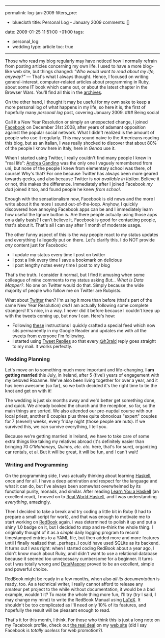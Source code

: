 ----- 
permalink: log-jan-2009
filters_pre: 
- bluecloth
title: Personal Log - January 2009
comments: []

date: 2009-01-25 11:51:00 +01:00
tags: 
- personal_log
- wedding
type: article
toc: true
-----
Those who read my blog regularly may have noticed how I normally refrain from posting articles concerning my own life. I used to have a more blog-like web site, but things changed: _"Who would want to read about my life, anyway?"_ &mdash; That's what I always thought. Hence, I focused on writing general-interest, computer-related articles about programming in Ruby, about some IT book which came out, or about the latest chapter in the Browser Wars. You'll find all this in the [archives](/archives/). 

On the other hand, I thought it may be useful for my own sake to keep a more personal log of what happens in my life, so here it is, the first of hopefully many _personal log_ post, covering January 2009. ### Being social

Call it a New Year Resolution or simply an unexpected change, I joined [Facebook](http://www.facebook.com) on December 31st 2008, after years of adamant opposition against the popular social network. 
What I didn't realized is the amount of people who use it regularly. This may sound naive to the Americans reading this blog, but as an Italian, I was really shocked to discover that about 80% of the people I know here in Italy, here in _Genoa_ use it. 

When I started using Twitter, I really couldn't find many people I knew in "real life": [Andrea Gandino](http://www.andreagandino.com) was the only one I vaguely remembered from uni, but none of the people I knew from elementary school was there, of course! 
Why's that? For one because Twitter has always been more geared towards geeks, and also because Twitter is _not available in Italian_.
Believe it or not, this makes the difference. Immediately after I joined Facebook _my dad_ joined it too, and found people he knew _from school_.

Enough with the sensationalism now, Facebook is old news and the more I write about it the more I sound out-of-the-loop. Anyhow, I quickly discovered how annoying Facebook apps can be and I immediately learn how useful the Ignore button is. Are there people actually using those apps on a daily basis? I can't believe it.
Facebook is good for contacting people, that's about it. That's all I can say after 1 month of moderate usage. 

The other funny aspect of this is the way people react to my status updates and everything I allegedly put on there. Let's clarify this. I do NOT provide _any_ content just for Facebook:

* I update my status every time I post on twitter
* I post a link every time I save a bookmark on delicious
* I post lengthy notes every time I post to my blog

That's the truth. I consider it normal, but I find it amusing when some colleague of mine comments to my status asking _But... What is Data Mapper?_. No one on Twitter would do that. Simply because the wide majority of people who follow me on Twitter are Rubyists.

What about [Twitter](http://www.twitter.com) then? I'm using it more than before (that's part of the same New Year Resolution) _and_ I am actually following some complete strangers! It's nice, in a way. I never did it before because I couldn't keep up with the tweets coming up, but now I can. Here's how:

* Following [these](http://dblume.livejournal.com/112262.html) instructions I quickly crafted a special feed which now sits permanently in my Google Reader and updates me with all the tweets from everyone I'm following.
* I started using [Tweet Replies](http://www.tweetreplies.com/) so that every [@h3rald](http://www.twitter.com/h3rald) reply goes straight to my mail. It works perfectly.

### Wedding Planning

Let's move on to something much more important and life-changing. **I am getting married** this July, in Ireland, after 5 (five!) years of engagement with my beloved Roxanne. We've also been living together for over a year, and it has been awesome (so far), so we both decided it's the right time to tie the knot and get on with it!

The wedding is just six months away and we'd better get something done, and quick. We already booked the church and the reception, so far, so the main things are sorted. We also attended our pre-nuptial course with our local priest, another 8 couples plus three quite obnoxious "expert" couples for 7 (seven!) weeks, every friday night (those people are nuts). If we survived this, we can survive everything, I tell you. 

Because we're getting married in Ireland, we have to take care of some extra things like taking my relatives abroad (it's definitely easier than bringing 70 _O'Mahoneys, Quinns, etc. etc._ here, that's for sure), organizing car rentals, et al. But it will be great, it will be fun, and I can't wait! 

### Writing and Programming

On the programming side, I was actually thinking about learning [Haskell](http://www.haskell.org), once and for all. I have a deep admiration and respect for the language and what it can do, but I've always been somewhat overwhelmed by its functional purity, monads, and similar. After reading [Learn You a Haskell](http://learnyouahaskell.com/chapters) (an excellent read), I moved on to [Real World Haskell](http://book.realworldhaskell.org/read/), and I was understanding _everything_, amazingly. 

Then I decided to take a break and try coding a little bit in Ruby (I had to prepare a small script for work), and that was enough to motivate me to start working on [RedBook](http://www.h3rald.com/tags/redbook) again. I was determined to polish it up and put a shiny 1.0 badge on it, but I decided to stop and re-think the whole thing. I originally thought of it as a _simple_ daily logging program to record timestamped entries to a YAML file, but then added more and more features until I finally realized that _perhaps_I could have used SQLite as its backend. It turns out I was right: when I started coding RedBook about a year ago, I didn't know much about Ruby, andI didn't want to use a relational database because it seemed too unnecessary cumbersome for a beginner. It turns out I was totally wrong and [DataMapper](http://datamapper.org/) proved to be an excellent, simple and powerful choice. 

RedBook might be ready in a few months, when also _all its documentation_ is ready, too. As a technical writer, I really cannot afford to release any amateur pet project to the while without documentation, it would be a bad example, wouldn't it? 
To make the whole thing more fun, I'll try (_try_ I said, I may change my mind) to write the RedBook Manual using [LaTeX](http://www.latex-project.org/). It shouldn't be too complicated as I'll need only 10% of its features, and hopefully the result will be pleasant enough to read. 

That's it for this month, I think. For those who think this is just a long note on my Facebook profile, check out [the real deal](http://www.h3rald.com/articles/log-jan-2009) on my [web site](http://www.h3rald.com) (did I say Facebook is _totally useless_ for web promotion?).

